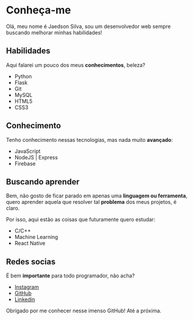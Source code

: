 # Conheça-me

Olá, meu nome é Jaedson Silva, sou um desenvolvedor web sempre buscando melhorar minhas habilidades!

## Habilidades

Aqui falarei um pouco dos meus **conhecimentos**, beleza?

- Python
- Flask
- Git
- MySQL
- HTML5
- CSS3

## Conhecimento

Tenho conhecimento nessas tecnologias, mas nada muito **avançado**:

- JavaScript
- NodeJS | Express
- Firebase

## Buscando aprender

Bem, não gosto de ficar parado em apenas uma **linguagem ou ferramenta**, quero aprender aquela que resolver tal **problema** dos meus projetos, é claro.

Por isso, aqui estão as coisas que futuramente quero estudar:

- C/C++
- Machine Learning
- React Native

## Redes socias

É bem **importante** para todo programador, não acha?

- [Instagram](https://www.instagram.com/jaedson.py)
- [GitHub](https://www.github.com/jaedsonpys)
- [Linkedin](https://br.linkedin.com/in/jaedson-silva-2b7b131bb)

Obrigado por me conhecer nesse imenso GitHub! Até a próxima.
